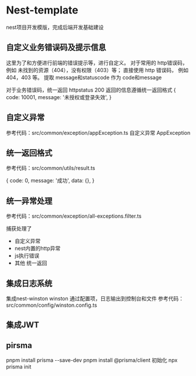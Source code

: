 # Nest-template

nest项目开发模版，完成后端开发基础建设

## 自定义业务错误码及提示信息

这里为了和方便进行前端的错误提示等，进行自定义。
对于常用的 http错误码， 例如 未找到的资源（404），没有权限（403）等；
直接使用 http 错误码， 例如 404，403 等。 提取 message和statuscode 作为 code和message

对于业务错误码，统一返回 httpstatus 200
返回的信息遵循统一返回格式
{
code: 10001,
message: '未授权或登录失效',
}

## 自定义异常

参考代码：src/common/exception/appException.ts
自定义异常 AppException

## 统一返回格式

参考代码：src/common/utils/result.ts

{
code: 0,
message: '成功',
data: {},
}

## 统一异常处理

参考代码：src/common/exception/all-exceptions.filter.ts

捕获处理了

- 自定义异常
- nest内置的http异常
- js执行错误
- 其他
  统一返回

## 集成日志系统

集成nest-winston winston
通过配置项，日志输出到控制台和文件
参考代码： src/common/config/winston.config.ts

## 集成JWT

## pirsma

pnpm install prisma --save-dev
pnpm install @prisma/client
初始化
npx prisma init
